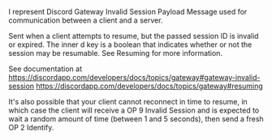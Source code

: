 I represent Discord Gateway Invalid Session Payload Message used for communication between a client and a server.

Sent when a client attempts to resume, but the passed session ID is invalid or expired. The inner d key is a boolean that indicates whether or not the session may be resumable. See Resuming for more information.

See documentation at https://discordapp.com/developers/docs/topics/gateway#gateway-invalid-session
https://discordapp.com/developers/docs/topics/gateway#resuming

It's also possible that your client cannot reconnect in time to resume, in which case the client will receive a OP 9 Invalid Session and is expected to wait a random amount of time (between 1 and 5 seconds), then send a fresh OP 2 Identify.
